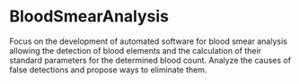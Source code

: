 # BloodSmearAnalysis
Focus on the development of automated software for blood smear analysis allowing the detection of blood elements and the calculation of their standard parameters for the determined blood count. Analyze the causes of false detections and propose ways to eliminate them.
